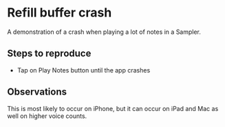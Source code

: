 # Refill buffer crash

A demonstration of a crash when playing a lot of notes in a Sampler.

## Steps to reproduce

- Tap on Play Notes button until the app crashes

## Observations

This is most likely to occur on iPhone, but it can occur on iPad and Mac as well on higher voice counts.

